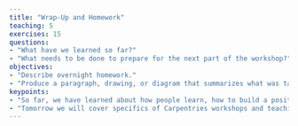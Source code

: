 ```yaml
---
title: "Wrap-Up and Homework"
teaching: 5
exercises: 15
questions:
- "What have we learned so far?"
- "What needs to be done to prepare for the next part of the workshop?"
objectives:
- "Describe overnight homework."
- "Produce a paragraph, drawing, or diagram that summarizes what was taught to this point."  
keypoints:
- "So far, we have learned about how people learn, how to build a positive classroom environment, and how to give feedback."
- "Tomorrow we will cover specifics of Carpentries workshops and teaching practices."
---
```


